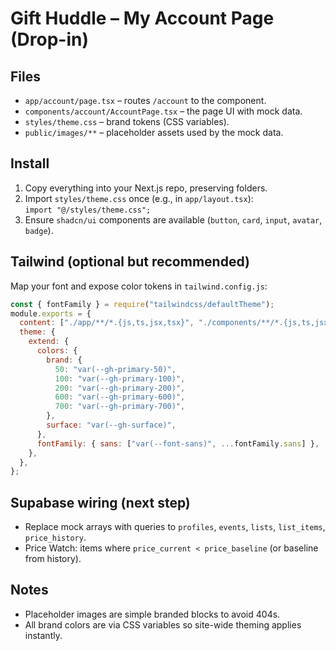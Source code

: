 # Gift Huddle – My Account Page (Drop-in)

## Files
- `app/account/page.tsx` – routes `/account` to the component.
- `components/account/AccountPage.tsx` – the page UI with mock data.
- `styles/theme.css` – brand tokens (CSS variables).
- `public/images/**` – placeholder assets used by the mock data.

## Install
1. Copy everything into your Next.js repo, preserving folders.
2. Import `styles/theme.css` once (e.g., in `app/layout.tsx`):  
   `import "@/styles/theme.css";`
3. Ensure `shadcn/ui` components are available (`button`, `card`, `input`, `avatar`, `badge`).

## Tailwind (optional but recommended)
Map your font and expose color tokens in `tailwind.config.js`:

```js
const { fontFamily } = require("tailwindcss/defaultTheme");
module.exports = {
  content: ["./app/**/*.{js,ts,jsx,tsx}", "./components/**/*.{js,ts,jsx,tsx}"],
  theme: {
    extend: {
      colors: {
        brand: {
          50: "var(--gh-primary-50)",
          100: "var(--gh-primary-100)",
          200: "var(--gh-primary-200)",
          600: "var(--gh-primary-600)",
          700: "var(--gh-primary-700)",
        },
        surface: "var(--gh-surface)",
      },
      fontFamily: { sans: ["var(--font-sans)", ...fontFamily.sans] },
    },
  },
};
```

## Supabase wiring (next step)
- Replace mock arrays with queries to `profiles`, `events`, `lists`, `list_items`, `price_history`.
- Price Watch: items where `price_current < price_baseline` (or baseline from history).

## Notes
- Placeholder images are simple branded blocks to avoid 404s.
- All brand colors are via CSS variables so site-wide theming applies instantly.
